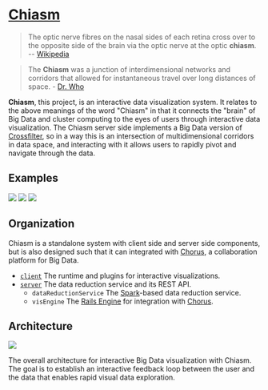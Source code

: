 # [Chiasm](http://www.merriam-webster.com/audio.php?file=chiasm02&word=chiasm&text=)

> The optic nerve fibres on the nasal sides of each retina cross over to the opposite side of the brain via the optic nerve at the optic **chiasm**. -- [Wikipedia](http://en.wikipedia.org/wiki/Optic_chiasm)

> The **Chiasm** was a junction of interdimensional networks and corridors that allowed for instantaneous travel over long distances of space. - [Dr. Who](http://tardis.wikia.com/wiki/Chiasm)

**Chiasm**, this project, is an interactive data visualization system. It relates to the above meanings of the word "Chiasm" in that it connects the "brain" of Big Data and cluster computing to the eyes of users through interactive data visualization. The Chiasm server side implements a Big Data version of [Crossfilter](http://square.github.io/crossfilter/), so in a way this is an intersection of multidimensional corridors in data space, and interacting with it allows users to rapidly pivot and navigate through the data.

## Examples
[![](http://bl.ocks.org/curran/raw/3f0b1128d74308fc8fe1/thumbnail.png)](http://bl.ocks.org/curran/3f0b1128d74308fc8fe1)
[![](http://bl.ocks.org/curran/raw/4ce2ee825811f1c32125/thumbnail.png)](http://bl.ocks.org/curran/4ce2ee825811f1c32125)
[![](http://bl.ocks.org/curran/raw/5a9767b5c23982c89632/thumbnail.png)](http://bl.ocks.org/curran/5a9767b5c23982c89632)

## Organization

Chiasm is a standalone system with client side and server side components, but is also designed such that it can integrated with [Chorus](https://github.com/Chorus/chorus), a collaboration platform for Big Data.

 * [`client`](client) The runtime and plugins for interactive visualizations.
 * [`server`](server) The data reduction service and its REST API.
   * `dataReductionService` The [Spark](https://spark.apache.org/)-based data reduction service.
   * `visEngine` The [Rails Engine](http://guides.rubyonrails.org/engines.html) for integration with [Chorus](https://github.com/Chorus/chorus).

## Architecture

![](http://curran.github.io/images/chiasm/vis_flow.png)

The overall architecture for interactive Big Data visualization with Chiasm. The goal is to establish an interactive feedback loop between the user and the data that enables rapid visual data exploration.
